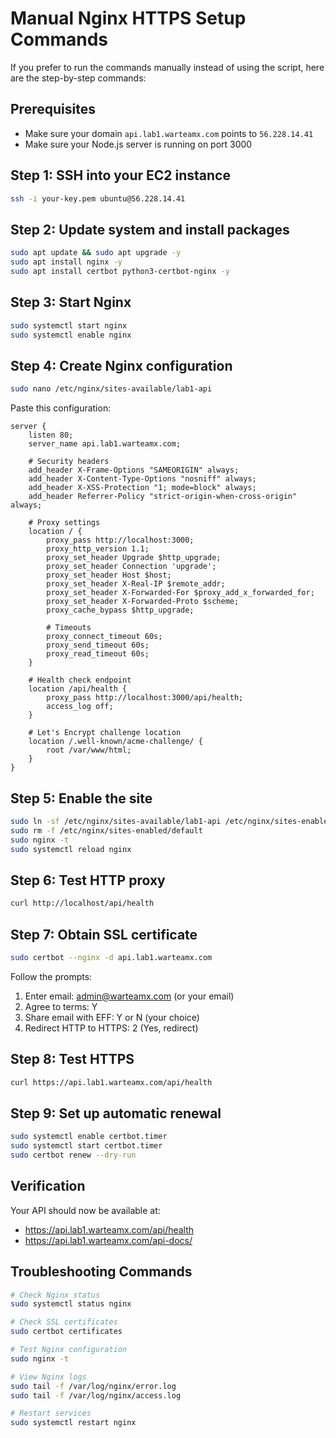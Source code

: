 # Manual Nginx HTTPS Setup Commands

If you prefer to run the commands manually instead of using the script, here are the step-by-step commands:

## Prerequisites
- Make sure your domain `api.lab1.warteamx.com` points to `56.228.14.41`
- Make sure your Node.js server is running on port 3000

## Step 1: SSH into your EC2 instance
```bash
ssh -i your-key.pem ubuntu@56.228.14.41
```

## Step 2: Update system and install packages
```bash
sudo apt update && sudo apt upgrade -y
sudo apt install nginx -y
sudo apt install certbot python3-certbot-nginx -y
```

## Step 3: Start Nginx
```bash
sudo systemctl start nginx
sudo systemctl enable nginx
```

## Step 4: Create Nginx configuration
```bash
sudo nano /etc/nginx/sites-available/lab1-api
```

Paste this configuration:
```nginx
server {
    listen 80;
    server_name api.lab1.warteamx.com;

    # Security headers
    add_header X-Frame-Options "SAMEORIGIN" always;
    add_header X-Content-Type-Options "nosniff" always;
    add_header X-XSS-Protection "1; mode=block" always;
    add_header Referrer-Policy "strict-origin-when-cross-origin" always;

    # Proxy settings
    location / {
        proxy_pass http://localhost:3000;
        proxy_http_version 1.1;
        proxy_set_header Upgrade $http_upgrade;
        proxy_set_header Connection 'upgrade';
        proxy_set_header Host $host;
        proxy_set_header X-Real-IP $remote_addr;
        proxy_set_header X-Forwarded-For $proxy_add_x_forwarded_for;
        proxy_set_header X-Forwarded-Proto $scheme;
        proxy_cache_bypass $http_upgrade;
        
        # Timeouts
        proxy_connect_timeout 60s;
        proxy_send_timeout 60s;
        proxy_read_timeout 60s;
    }

    # Health check endpoint
    location /api/health {
        proxy_pass http://localhost:3000/api/health;
        access_log off;
    }

    # Let's Encrypt challenge location
    location /.well-known/acme-challenge/ {
        root /var/www/html;
    }
}
```

## Step 5: Enable the site
```bash
sudo ln -sf /etc/nginx/sites-available/lab1-api /etc/nginx/sites-enabled/
sudo rm -f /etc/nginx/sites-enabled/default
sudo nginx -t
sudo systemctl reload nginx
```

## Step 6: Test HTTP proxy
```bash
curl http://localhost/api/health
```

## Step 7: Obtain SSL certificate
```bash
sudo certbot --nginx -d api.lab1.warteamx.com
```

Follow the prompts:
1. Enter email: admin@warteamx.com (or your email)
2. Agree to terms: Y
3. Share email with EFF: Y or N (your choice)
4. Redirect HTTP to HTTPS: 2 (Yes, redirect)

## Step 8: Test HTTPS
```bash
curl https://api.lab1.warteamx.com/api/health
```

## Step 9: Set up automatic renewal
```bash
sudo systemctl enable certbot.timer
sudo systemctl start certbot.timer
sudo certbot renew --dry-run
```

## Verification
Your API should now be available at:
- https://api.lab1.warteamx.com/api/health
- https://api.lab1.warteamx.com/api-docs/

## Troubleshooting Commands
```bash
# Check Nginx status
sudo systemctl status nginx

# Check SSL certificates
sudo certbot certificates

# Test Nginx configuration
sudo nginx -t

# View Nginx logs
sudo tail -f /var/log/nginx/error.log
sudo tail -f /var/log/nginx/access.log

# Restart services
sudo systemctl restart nginx
```
